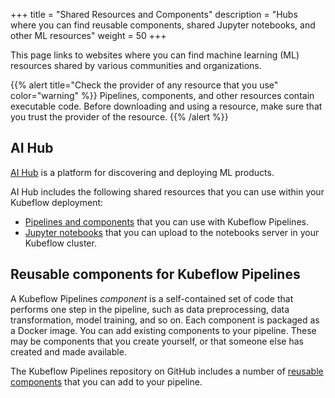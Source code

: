 +++
title = "Shared Resources and Components"
description = "Hubs where you can find reusable components, shared Jupyter notebooks, and other ML resources"
weight = 50
+++

This page links to websites where you can find machine learning 
(ML) resources shared by various communities and organizations.

{{% alert title="Check the provider of any resource that you use" color="warning" %}}
Pipelines, components, and other resources contain executable code.
Before downloading and using a resource, make sure that you trust the provider
of the resource.
{{% /alert %}}

## AI Hub

[AI Hub](https://aihub.cloud.google.com/) is a platform for discovering and 
deploying ML products.

AI Hub includes the following shared resources that you can use within your 
Kubeflow deployment:

* [Pipelines and components](https://aihub.cloud.google.com/s?category=pipeline) 
  that you can use with Kubeflow Pipelines.
* [Jupyter notebooks](https://aihub.cloud.google.com/s?category=notebook) that 
  you can upload to the notebooks server in your Kubeflow cluster.

## Reusable components for Kubeflow Pipelines

A Kubeflow Pipelines *component* is a self-contained set of code that performs 
one step in the pipeline, such as data preprocessing, data transformation, model
training, and so on. Each component is packaged as a Docker image.
You can add existing components to your pipeline. These may be components that
you create yourself, or that someone else has created and made available.

The Kubeflow Pipelines repository on GitHub includes a number of 
[reusable components](https://github.com/kubeflow/pipelines/tree/master/components)
that you can add to your pipeline.